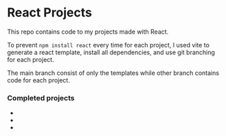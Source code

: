# React Projects

This repo contains code to my projects made with React. 

To prevent `npm install react` every time for each project, I used vite to generate a react template, install all dependencies, and use git branching for each project.

The main branch consist of only the templates while other branch contains code for each project.

### Completed projects

-
-
-
